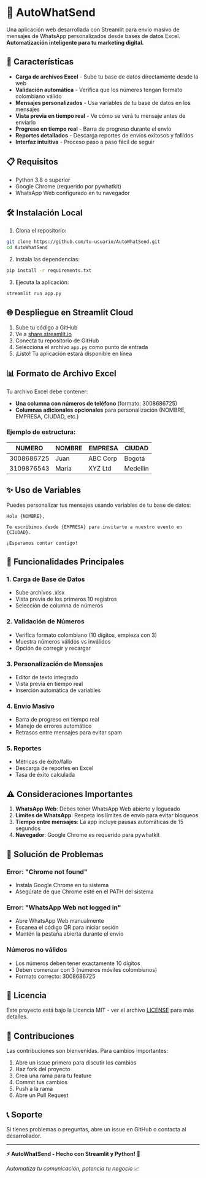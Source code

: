 # 📱 AutoWhatSend

Una aplicación web desarrollada con Streamlit para envío masivo de mensajes de WhatsApp personalizados desde bases de datos Excel. **Automatización inteligente para tu marketing digital.**

## 🚀 Características

- **Carga de archivos Excel** - Sube tu base de datos directamente desde la web
- **Validación automática** - Verifica que los números tengan formato colombiano válido
- **Mensajes personalizados** - Usa variables de tu base de datos en los mensajes
- **Vista previa en tiempo real** - Ve cómo se verá tu mensaje antes de enviarlo
- **Progreso en tiempo real** - Barra de progreso durante el envío
- **Reportes detallados** - Descarga reportes de envíos exitosos y fallidos
- **Interfaz intuitiva** - Proceso paso a paso fácil de seguir

## 📋 Requisitos

- Python 3.8 o superior
- Google Chrome (requerido por pywhatkit)
- WhatsApp Web configurado en tu navegador

## 🛠️ Instalación Local

1. Clona el repositorio:
```bash
git clone https://github.com/tu-usuario/AutoWhatSend.git
cd AutoWhatSend
```

2. Instala las dependencias:
```bash
pip install -r requirements.txt
```

3. Ejecuta la aplicación:
```bash
streamlit run app.py
```

## 🌐 Despliegue en Streamlit Cloud

1. Sube tu código a GitHub
2. Ve a [share.streamlit.io](https://share.streamlit.io)
3. Conecta tu repositorio de GitHub
4. Selecciona el archivo `app.py` como punto de entrada
5. ¡Listo! Tu aplicación estará disponible en línea

## 📊 Formato de Archivo Excel

Tu archivo Excel debe contener:

- **Una columna con números de teléfono** (formato: 3008686725)
- **Columnas adicionales opcionales** para personalización (NOMBRE, EMPRESA, CIUDAD, etc.)

### Ejemplo de estructura:
| NUMERO     | NOMBRE | EMPRESA    | CIUDAD |
|------------|--------|------------|---------|
| 3008686725 | Juan   | ABC Corp   | Bogotá |
| 3109876543 | María  | XYZ Ltd    | Medellín |

## ✨ Uso de Variables

Puedes personalizar tus mensajes usando variables de tu base de datos:

```
Hola {NOMBRE},

Te escribimos desde {EMPRESA} para invitarte a nuestro evento en {CIUDAD}.

¡Esperamos contar contigo!
```

## 🔧 Funcionalidades Principales

### 1. Carga de Base de Datos
- Sube archivos .xlsx
- Vista previa de los primeros 10 registros
- Selección de columna de números

### 2. Validación de Números
- Verifica formato colombiano (10 dígitos, empieza con 3)
- Muestra números válidos vs inválidos
- Opción de corregir y recargar

### 3. Personalización de Mensajes
- Editor de texto integrado
- Vista previa en tiempo real
- Inserción automática de variables

### 4. Envío Masivo
- Barra de progreso en tiempo real
- Manejo de errores automático
- Retrasos entre mensajes para evitar spam

### 5. Reportes
- Métricas de éxito/fallo
- Descarga de reportes en Excel
- Tasa de éxito calculada

## ⚠️ Consideraciones Importantes

1. **WhatsApp Web**: Debes tener WhatsApp Web abierto y logueado
2. **Límites de WhatsApp**: Respeta los límites de envío para evitar bloqueos
3. **Tiempo entre mensajes**: La app incluye pausas automáticas de 15 segundos
4. **Navegador**: Google Chrome es requerido para pywhatkit

## 🐛 Solución de Problemas

### Error: "Chrome not found"
- Instala Google Chrome en tu sistema
- Asegúrate de que Chrome esté en el PATH del sistema

### Error: "WhatsApp Web not logged in"
- Abre WhatsApp Web manualmente
- Escanea el código QR para iniciar sesión
- Mantén la pestaña abierta durante el envío

### Números no válidos
- Los números deben tener exactamente 10 dígitos
- Deben comenzar con 3 (números móviles colombianos)
- Formato correcto: 3008686725

## 📝 Licencia

Este proyecto está bajo la Licencia MIT - ver el archivo [LICENSE](LICENSE) para más detalles.

## 🤝 Contribuciones

Las contribuciones son bienvenidas. Para cambios importantes:

1. Abre un issue primero para discutir los cambios
2. Haz fork del proyecto
3. Crea una rama para tu feature
4. Commit tus cambios
5. Push a la rama
6. Abre un Pull Request

## 📞 Soporte

Si tienes problemas o preguntas, abre un issue en GitHub o contacta al desarrollador.

---

**⚡ AutoWhatSend - Hecho con Streamlit y Python!** 🚀

*Automatiza tu comunicación, potencia tu negocio* 📈